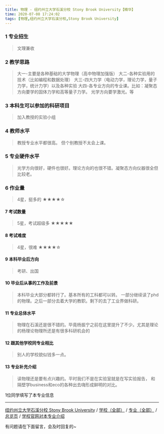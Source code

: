 ```yaml
---
title: 物理 - 纽约州立大学石溪分校 Stony Brook University【精华】
time: 2020-07-08 17:24:02
tags: [物理,纽约州立大学石溪分校,Stony Brook University]
---
```

### 1 专业招生
> 文理兼收


### 2 教学思路
> 大一-主要是各种基础的大学物理（高中物理加强版）
大二-各种实验用的技术（比如编程和数据处理）
大三-四大力学（电动力学，理论力学，量子力学，统计力学）以及各种实验
大四-各专业方向的专业课。比如：凝聚态方向要学的固体力学和高等量子力学。 光学方向要学激光。等


### 3 本科生可以参加的科研项目
>  加入教授的实验小组


### 4 教师水平
> 教授专业水平都很高。
但个别教授不太会上课。


### 5 专业硬件水平
> 光学方向很好，硬件也很好。理论方向的也很不错。凝聚态方向仪器很全但比较老。


### 6 作业量
>4星，挺多的
★★★★☆


#### 7 考试数量
>5星，考试超级多
★★★★★



#### 8 考试难度
> 4星，很难
★★★★☆


#### 9 本科毕业后方向
> 考研、出国


#### 10 毕业后从事的工作及前景
> 本科毕业大部分都转行了。基本所有的工科都可以转。
一部分继续读了phd的物理。之后一部分去着大学的教职。剩下的去了工业界做科研。


#### 11 专业总体水平
> 物理在石溪还是很不错的。毕竟杨振宁之前在这里提升了不少。尤其是理论的杨理论物理所还是有很多科研机会的


#### 12 跟其他学校同专业相比
> 别人的学校貌似钱多一点。


#### 13 专业补充介绍
> 读物理还是要有点兴趣的。平时我们不是在实验室就是在写实验报告， 和隔壁学business和eco的各种出去嗨形成鲜明的对比。

1位同学填写了本专业信息
***
[纽约州立大学石溪分校 Stony Brook University](https://univgo.github.io/2020/07/08/7b27a919ad55) / [学校（全部）](https://univgo.github.io/2020/07/08/3efa6bcca419) / [专业（全部）](https://univgo.github.io/2020/07/08/2d4c6d3552c2) / [总览页](https://univgo.github.io/2020/07/08/445daeb4fa00) / [学校官网对本专业介绍](http://www.stonybrook.edu/undergraduate-admissions/academics/program-details/?code=phy)


有问题请在下面留言，会及时回复的~